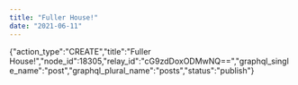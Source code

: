 ```yaml
---
title: "Fuller House!"
date: "2021-06-11"
---
```


{"action\_type":"CREATE","title":"Fuller House!","node\_id":18305,"relay\_id":"cG9zdDoxODMwNQ==","graphql\_single\_name":"post","graphql\_plural\_name":"posts","status":"publish"}
